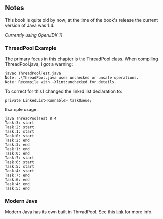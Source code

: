 ## Notes

This book is quite old by now; at the time of the book's release the current version of Java was 1.4.

*Currently using OpenJDK 11*

### ThreadPool Example

The primary focus in this chapter is the ThreadPool class. When compiling ThreadPool.java, I got a warning:  
```
javac ThreadPoolTest.java
Note: .\ThreadPool.java uses unchecked or unsafe operations.
Note: Recompile with -Xlint:unchecked for details.
```

To correct for this I changed the linked list declaration to:   
```
private LinkedList<Runnable> taskQueue;
```

Example usage:  
```
java ThreadPoolTest 8 4
Task:3: start
Task:2: start
Task:1: start
Task:0: start
Task:2: end
Task:3: end
Task:1: end
Task:0: end
Task:7: start
Task:6: start
Task:5: start
Task:4: start
Task:7: end
Task:6: end
Task:4: end
Task:5: end
```

### Modern Java

Modern Java has its own built in ThreadPool. See this [link](https://howtodoinjava.com/java/multi-threading/java-thread-pool-executor-example/) for more info.
